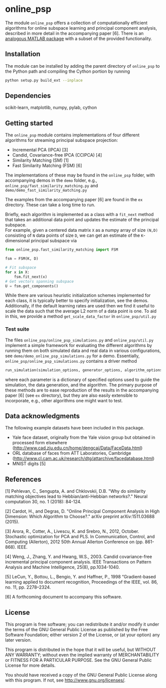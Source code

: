 # online_psp
 The module `online_psp` offers a collection of computationally efficient algorithms for online subspace learning and principal component analysis, described in more detail in the
 accompanying paper [6].  There is an [analogous MATLAB package](https://github.com/simonsfoundation/online-psp-matlab) with a subset of the provided functionality.

## Installation 
The module can be installed by adding the parent directory
of `online_psp` to the Python path 
and compiling the Cython portion by running

```bash
python setup.py build_ext --inplace
```

## Dependencies
scikit-learn, matplotlib, numpy, pylab, cython




## Getting started
The `online_psp` module contains implementations of four different algorithms
for streaming principal subspace projection:

- Incremental PCA (IPCA) [3]
- Candid, Covariance-free IPCA (CCIPCA) [4]
- Similarity Matching (SM) [1]
- Fast Similarity Matching (FSM) [6]

The implementations of these may be found in the `online_psp` folder,
with accompanying demos in the `demo` folder, e.g., `online_psp/fast_similarity_matching.py` and `demo/demo_fast_similarity_matching.py`

The examples from the accompanying paper [6] are found in the `ex` directory.  These can take a long time to run.

Briefly, each algorithm is implemented as a class with a `fit_next` method that
takes an additional data point and updates the estimate of the principal subspace.  
For example, given a centered data matrix `X` as a numpy array of size `(N,D)` consisting of `N` data points of size `D`, we can get an estimate of the `K`-dimensional principal subspace via

```python
from online_psp.fast_similarity_matching import FSM

fsm = FSM(K, D)

# Fit subspace
for x in X:
    fsm.fit_next(x)
# Get vectors spanning subspace
U = fsm.get_components()
```

While there are various heuristic initialization schemes implemented for each class, it is typically better to specify initialization, see the demos.
Additionally, if the default learning rates are used then we find it useful to scale the data such that the average L2 norm of a data point is one.
To aid in this, we provide a method `get_scale_data_factor` in `online_psp/util.py`


### Test suite
The files `online_psp/online_psp_simulations.py` and `online_psp/util.py` implement a simple framework for 
evaluating the different algorithms by running them on both simulated data and real data in various configurations,
see `demo/demo_online_psp_simulations.py` for a demo.  Essentially, `online_psp/online_psp_simulations.py` 
contains a driver method

```python
run_simulation(simulation_options, generator_options, algorithm_options)
```

where each parameter is a dictionary of specified options used to guide the simulation, the data generation, and the algorithm.
The primary purpose of these methods are to ease reproduction of the results in the accompanying paper [6] (see `ex` directory),
but they are also easily extensible to incorporate, e.g., other algorithms one might want to test.


## Data acknowledgments
The following example datasets have been included in this package.

- Yale face dataset, originally from the Yale vision group but obtained in processed form elsewhere 
(http://www.cad.zju.edu.cn/home/dengcai/Data/FaceData.html)
- ORL database of faces from ATT Laboratories, Cambridge (http://www.cl.cam.ac.uk/research/dtg/attarchive/facedatabase.html)
- MNIST digits [5]

## References
[1] Pehlevan, C., Sengupta, A. and Chklovskii, D.B. "Why do similarity matching objectives lead to Hebbian/anti-Hebbian networks?." Neural computation 30, no. 1 (2018): 84-124.

[2] Cardot, H., and Degras, D. "Online Principal Component Analysis in High Dimension: Which Algorithm to Choose?." arXiv preprint arXiv:1511.03688 (2015).

[3] Arora, R., Cotter, A., Livescu, K. and Srebro, N., 2012, October. Stochastic optimization for PCA and PLS. In Communication, Control, and Computing (Allerton), 2012 50th Annual Allerton Conference on (pp. 861-868). IEEE.

[4] Weng, J., Zhang, Y. and Hwang, W.S., 2003. Candid covariance-free incremental principal component analysis. IEEE Transactions on Pattern Analysis and Machine Intelligence, 25(8), pp.1034-1040.

[5] LeCun, Y., Bottou, L., Bengio, Y. and Haffner, P., 1998 “Gradient-based learning 
applied  to  document  recognition, Proceedings  of  the  IEEE,  vol.  86, no. 11, pp. 2278–2324.

[6] A forthcoming document to accompany this software.

## License
This program is free software; you can redistribute it and/or modify it under the terms of the GNU General Public License as published by the Free Software Foundation; either version 2 of the License, or (at your option) any later version.

This program is distributed in the hope that it will be useful, but WITHOUT ANY WARRANTY; without even the implied warranty of MERCHANTABILITY or FITNESS FOR A PARTICULAR PURPOSE. See the GNU General Public License for more details.

You should have received a copy of the GNU General Public License along with this program. If not, see http://www.gnu.org/licenses/.
